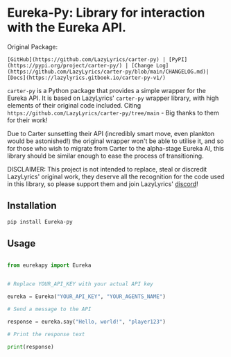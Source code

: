 # Eureka-Py: Library for interaction with the Eureka API.

Original Package:

```
[GitHub](https://github.com/LazyLyrics/carter-py) | [PyPI](https://pypi.org/project/carter-py/) | [Change Log](https://github.com/LazyLyrics/carter-py/blob/main/CHANGELOG.md)| [Docs](https://lazylyrics.gitbook.io/carter-py-v1/)
```

`carter-py` is a Python package that provides a simple wrapper for the Eureka API. It is based on LazyLyrics' `carter-py` wrapper library, with high elements of their original code included. Citing `https://github.com/LazyLyrics/carter-py/tree/main` - Big thanks to them for their work!

Due to Carter sunsetting their API (incredibly smart move, even plankton would be astonished!) the original wrapper won't be able to utilise it, and so for those who wish to migrate from Carter to the alpha-stage Eureka AI, this library should be similar enough to ease the process of transitioning.

DISCLAIMER: This project is not intended to replace, steal or discredit LazyLyrics' original work, they deserve all the recognition for the code used in this library, so please support them and join LazyLyrics' [discord](https://discord.gg/4w2Hs9QU)!

## Installation

``` bash
pip install Eureka-py
```

## Usage

``` python

from eurekapy import Eureka


# Replace YOUR_API_KEY with your actual API key

eureka = Eureka("YOUR_API_KEY", "YOUR_AGENTS_NAME")

# Send a message to the API

response = eureka.say("Hello, world!", "player123")

# Print the response text

print(response)

```

